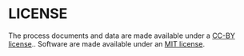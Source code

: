 # LICENSE

The process documents and data are made available under a [CC-BY license](https://creativecommons.org/licenses/by/4.0/)..
Software are made available under an [MIT license](https://opensource.org/licenses/mit-license.html).